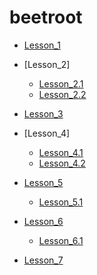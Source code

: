# beetroot

- [Lesson_1](https://yuriy-ciber.github.io/beetroot/lesson_1)
- [Lesson_2]
  - [Lesson_2.1](https://yuriy-ciber.github.io/beetroot/lesson_2/h_work2_form)
  - [Lesson_2.2](https://yuriy-ciber.github.io/beetroot/lesson_2/h_work2_link)
- [Lesson_3](https://yuriy-ciber.github.io/beetroot)

- [Lesson_4]
  - [Lesson_4.1](https://yuriy-ciber.github.io/beetroot/lesson_4/01_simple)
  - [Lesson_4.2](https://yuriy-ciber.github.io/beetroot/lesson_4/02_hard)
- [Lesson_5](https://yuriy-ciber.github.io/beetroot/lesson_5)
  - [Lesson_5.1](https://yuriy-ciber.github.io/beetroot/lesson_5.1)
- [Lesson_6](https://yuriy-ciber.github.io/beetroot/lesson_6)
  - [Lesson_6.1](https://yuriy-ciber.github.io/beetroot/lesson_6.1)
- [Lesson_7](https://yuriy-ciber.github.io/beetroot/lesson_7)
